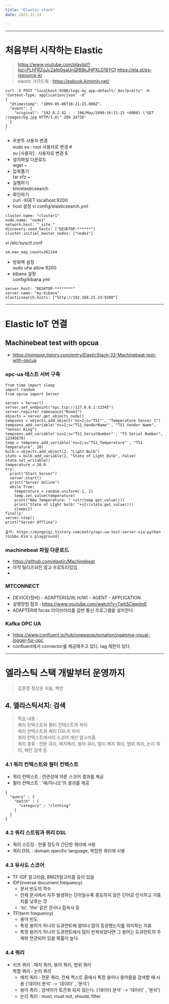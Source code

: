 ```yaml
---
title: "Elastic stack"
date: 2021-12-14

---
```


---------------------------------------  
# 처음부터 시작하는 Elastic
> https://www.youtube.com/playlist?list=PLhFRZgJc2afp0gaUnQf68kJHPXLG16YCf
https://ela.st/es-resource-kr  
elastic 가이드북 : https://esbook.kimjmin.net/  

```
curl -X POST "localhost:9200/logs-my_app-default/_doc?pretty" -H 'Content-Type: application/json' -d'
{
  "@timestamp": "2099-05-06T16:21:15.000Z",
  "event": {
    "original": "192.0.2.42 - - [06/May/2099:16:21:15 +0000] \"GET /images/bg.jpg HTTP/1.0\" 200 24736"
  }
}
'
```

  - 우분투 사용자 변경  
  sudo su : root 사용자로 변경 #  
  su [사용자] : 사용자로 변경 $  
  - 설치파일 다운로드  
  wget ~  
  - 압축풀기  
  tar xfz ~  
  - 실행하기  
  bin/elasticsearch  
  - 확인하기  
  curl -XGET localhost:9200  
  - host 설정
  vi config/elasticsearch.yml  
  ```
  cluster.name: "cluster1"  
  node.name: "node1"
  network.host: "_site_"
  discovery.seed_hosts: ["DESKTOP-******"]
  cluster.initial_master_nodes: ["node1"]
  ```
  vi /etc/sysctl.conf  
  ```
  vm.max_map_count=262144
  ```
  - 방화벽 설정  
  sudo ufw allow 9200  
  - kibana 설정  
  config/kibana.yml  
  ```
  server.host: "DESKTOP-********"
  server.name: "my-kibana"
  elasticsearch.hosts: ["http://192.168.25.24:9200"]
  ```

---------------------------------------  
# Elastic IoT 연결  

## Machinebeat test with opcua  
  - https://mingsigi.tistory.com/entry/ElasticStack-33-Machinebeat-test-with-opcua  

### opc-ua 테스트 서버 구축  
```
from time import sleep
import random
from opcua import Server

server = Server()
server.set_endpoint("opc.tcp://127.0.0.1:12345")
server.register_namespace("Room1")
objects = server.get_objects_node()
tempsens = objects.add_object('ns=2;s="TS1"', "Temperature Sensor 1")
tempsens.add_variable('ns=2;s="TS1_VendorName"', "TS1 Vendor Name", "Sensor King")
tempsens.add_variable('ns=2;s="TS1_SerialNumber"', "TS Serial Number", 12345678)
temp = tempsens.add_variable('ns=2;s="TS1_Temperature"', "TS1 Temperature", 20)
bulb = objects.add_object(2, "Light Bulb")
state = bulb.add_variable(2, "State of Light Bulb", False)
state.set_writable()
temperature = 20.0
try: 
  print("Start Server")
  server.start()
  print("Server Online")
  while True:
    temperature = random.uniform(-1, 1)
    temp.set_value(temperature)
    print("New Temperature: " +str(temp.get_value()))
    print("State of LIght bulb: "+str(state.get_value()))
    sleep(2)
finally:
server.stop()
print("Server Offline")

출처: https://mingsigi.tistory.com/entry/opc-ua-test-server-via-python [Gibbs Kim's playground]
```

### machinebeat 파일 다운로드  
  - https://github.com/elastic/Machinebeat  
  - 아직 릴리즈되진 않고 프로토타입임.  
  - 

### MTCONNECT  
  - DEVICE(장비) - ADAPTER(S/W, H/W) - AGENT - APPLICATION  
  - 실행방법 참조 : https://www.youtube.com/watch?v=TwhSCewjjmE  
  - ADAPTER에 focas 라이브러리를 감싼 통신 프로그램을 설치한다.  

### Kafka OPC UA  
  - https://www.confluent.io/hub/onewayautomation/ogamma-visual-logger-for-opc  
  - confluent에서 connector를 제공해주고 있다. tag 제한이 있다.  


---------------------------------------  
# 엘라스틱 스택 개발부터 운영까지  
> 김준영 정상운 지음, 책만  

## 4. 엘라스틱서치: 검색  
> 학습 내용 :  
쿼리 컨텍스트와 필터 컨텍스트의 차이  
쿼리 컨텍스트와 쿼리 DSL의 차이  
쿼리 컨텍스트에서의 스코어 계산 알고리즘  
쿼리 종류 : 전문 궈리, 매치쿼리, 용어 궈리, 멀티 매치 쿼리, 범위 쿼리, 논리 쿼리, 패턴 검색 등  


### 4.1 쿼리 컨텍스트와 필터 컨텍스트  
  - 쿼리 컨텍스트 : 연관성에 따른 스코어 결과를 제공  
  - 필터 컨텍스트 : '예/아니오'의 결과를 제공  
```
{
  "query" : {
    "match" : {
      "category" : "clothing"
    }
  }
}
```  
  
  
### 4.2 쿼리 스트링과 쿼리 DSL  
  - 쿼리 스트링 : 한줄 정도의 간단한 쿼리에 사용  
  - 쿼리 DSL : domain specific language, 복잡한 쿼리에 사용  

### 4.3 유사도 스코어
  - TF-IDF 알고리즘, BM25알고리즘 등이 있음
  - IDF(inverse document frequency)  
    - 문서 빈도의 역수  
    - 전체 문서에서 자주 발생하는 단어일수록 중요하지 않은 단어로 인식하고 가중치를 낮추는 것  
    - 'to', 'the' 같은 관사나 접속사 등  
  - TF(term frequency)  
    - 용어 빈도  
    - 특정 용어가 하나의 도큐먼트에 얼마나 많이 등장했는지를 의미하는 지표  
    - 특정 용어가 하나의 도큐먼트에서 많이 반복되었다면 그 용어는 도큐먼트의 주제와 연관되어 있을 확률이 높다.  

### 4.4 쿼리  
  - 리프 쿼리 : 매치 쿼리, 용어 쿼리, 범위 쿼리  
  복합 쿼리 : 논리 쿼리  
    - 매치 쿼리 : 전문 쿼리, 전체 켁스트 중에서 특정 용어나 용어들을 검색할 때 사용 ('데이터 분석' -> '데이터' , '분석')  
    - 용어 쿼리 : 검색어가 토큰화 되지 않는다. ('데이터 분석' -> '데이터' , '분석')  
    - 논리 쿼리 : must, must not, should, filter




